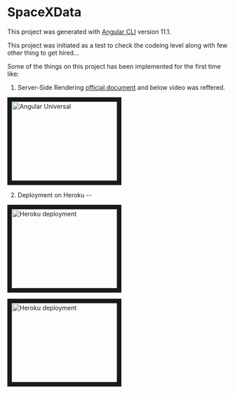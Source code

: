 # SpaceXData

This project was generated with [Angular CLI](https://github.com/angular/angular-cli) version 11.1.

This project was initiated as a test to check the codeing level along with few other thing to get hired...

Some of the things on this project has been implemented for the first time like:
1. Server-Side Rendering [official document](https://angular.io/guide/universal) and below video was reffered.

<a href="https://www.youtube.com/watch?v=MxllVrf3y9o&t=151s" target="_blank"><img src="https://i.ytimg.com/vi/MxllVrf3y9o/hqdefault.jpg?sqp=-oaymwEcCPYBEIoBSFXyq4qpAw4IARUAAIhCGAFwAcABBg==&rs=AOn4CLDd3LzdcYMQJztYOxn8r5OHDFXw0A" 
alt="Angular Universal" width="240" height="180" border="10" /></a>

2. Deployment on Heroku -- 

<a href="https://www.youtube.com/watch?v=SDvoYXCxBqY" target="_blank"><img src="https://i.ytimg.com/vi/SDvoYXCxBqY/hqdefault.jpg?sqp=-oaymwEbCKgBEF5IVfKriqkDDggBFQAAiEIYAXABwAEG&rs=AOn4CLDUtU--pBjPo_B5r3KZNvlv_-4sxg" 
alt="Heroku deployment" width="240" height="180" border="10" /></a>

<a href="https://www.youtube.com/watch?v=HWBSSC7Vbg0" target="_blank"><img src="https://i.ytimg.com/vi/HWBSSC7Vbg0/hqdefault.jpg?sqp=-oaymwEcCPYBEIoBSFXyq4qpAw4IARUAAIhCGAFwAcABBg==&rs=AOn4CLAoY6Alp2x_85Cec0rJ-l0wdMoYlQ" 
alt="Heroku deployment" width="240" height="180" border="10" /></a>

